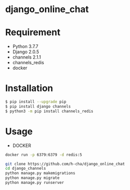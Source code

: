 # django_online_chat

# Requirement

* Python 3.7.7
* Django 2.0.5
* channels 2.1.1
* channels_redis
* docker
 
# Installation

```bash
$ pip install --upgrade pip
$ pip install django channels
$ python3 -m pip install channels_redis
```
 
# Usage

* DOCKER
```bash
docker run -p 6379:6379 -d redis:5
```

```bash
git clone https://github.com/h-cha/django_online_chat
cd django_channels
python manage.py makemigrations
python manage.py migrate
python manage.py runserver

```
 
